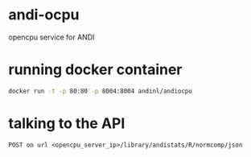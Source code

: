 # andi-ocpu
opencpu service for ANDI

# running docker container
```sh
docker run -t -p 80:80 -p 8004:8004 andinl/andiocpu
```

# talking to the API
```
POST on url <opencpu_server_ip>/library/andistats/R/normcomp/json
```
